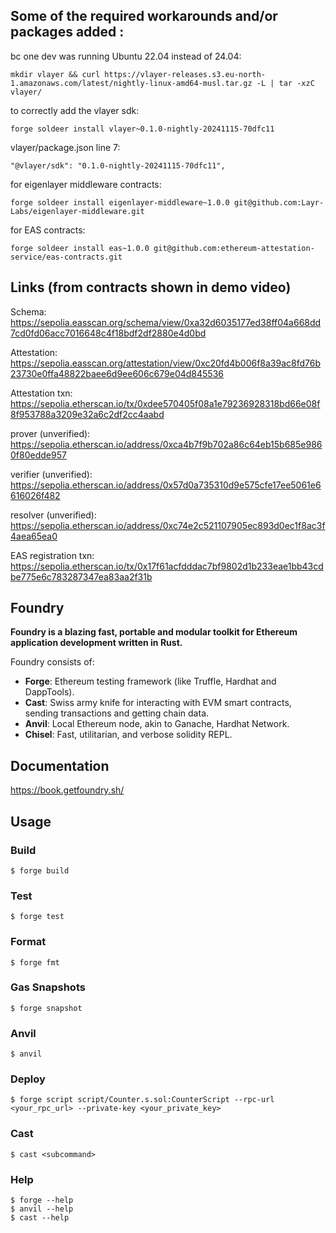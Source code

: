 ## Some of the required workarounds and/or packages added :

bc one dev was running Ubuntu 22.04 instead of 24.04:

```shell
mkdir vlayer && curl https://vlayer-releases.s3.eu-north-1.amazonaws.com/latest/nightly-linux-amd64-musl.tar.gz -L | tar -xzC vlayer/
```

to correctly add the vlayer sdk:

```shell
forge soldeer install vlayer~0.1.0-nightly-20241115-70dfc11
```

vlayer/package.json line 7:

```shell
"@vlayer/sdk": "0.1.0-nightly-20241115-70dfc11",
```

for eigenlayer middleware contracts:

```shell
forge soldeer install eigenlayer-middleware~1.0.0 git@github.com:Layr-Labs/eigenlayer-middleware.git
```

for EAS contracts:

```shell
forge soldeer install eas~1.0.0 git@github.com:ethereum-attestation-service/eas-contracts.git
```

## Links (from contracts shown in demo video)

Schema:
https://sepolia.easscan.org/schema/view/0xa32d6035177ed38ff04a668dd7cd0fd06acc7016648c4f18bdf2df2880e4d0bd

Attestation:
https://sepolia.easscan.org/attestation/view/0xc20fd4b006f8a39ac8fd76b23730e0ffa48822baee6d9ee606c679e04d845536

Attestation txn:
https://sepolia.etherscan.io/tx/0xdee570405f08a1e79236928318bd66e08f8f953788a3209e32a6c2df2cc4aabd

prover (unverified):
https://sepolia.etherscan.io/address/0xca4b7f9b702a86c64eb15b685e9860f80edde957

verifier (unverified):
https://sepolia.etherscan.io/address/0x57d0a735310d9e575cfe17ee5061e6616026f482

resolver (unverified):
https://sepolia.etherscan.io/address/0xc74e2c521107905ec893d0ec1f8ac3f4aea65ea0

EAS registration txn:
https://sepolia.etherscan.io/tx/0x17f61acfdddac7bf9802d1b233eae1bb43cdbe775e6c783287347ea83aa2f31b

## Foundry

**Foundry is a blazing fast, portable and modular toolkit for Ethereum application development written in Rust.**

Foundry consists of:

- **Forge**: Ethereum testing framework (like Truffle, Hardhat and DappTools).
- **Cast**: Swiss army knife for interacting with EVM smart contracts, sending transactions and getting chain data.
- **Anvil**: Local Ethereum node, akin to Ganache, Hardhat Network.
- **Chisel**: Fast, utilitarian, and verbose solidity REPL.

## Documentation

https://book.getfoundry.sh/

## Usage

### Build

```shell
$ forge build
```

### Test

```shell
$ forge test
```

### Format

```shell
$ forge fmt
```

### Gas Snapshots

```shell
$ forge snapshot
```

### Anvil

```shell
$ anvil
```

### Deploy

```shell
$ forge script script/Counter.s.sol:CounterScript --rpc-url <your_rpc_url> --private-key <your_private_key>
```

### Cast

```shell
$ cast <subcommand>
```

### Help

```shell
$ forge --help
$ anvil --help
$ cast --help
```
